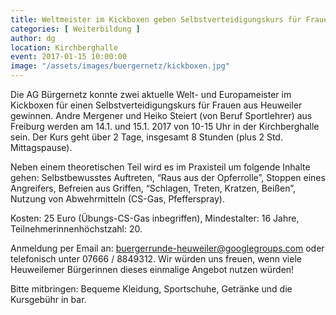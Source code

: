 ```yaml
---
title: Weltmeister im Kickboxen geben Selbstverteidigungskurs für Frauen aus Heuweiler
categories: [ Weiterbildung ]
author: dg
location: Kirchberghalle
event: 2017-01-15 10:00:00
image: "/assets/images/buergernetz/kickboxen.jpg"
---
```


Die AG Bürgernetz konnte zwei aktuelle Welt- und Europameister im Kickboxen für einen Selbstverteidigungskurs für Frauen aus Heuweiler gewinnen. Andre Mergener und Heiko Steiert (von Beruf Sportlehrer) aus Freiburg werden am 14.1. und 15.1. 2017 von 10-15 Uhr in der Kirchberghalle sein. Der Kurs geht über 2 Tage, insgesamt 8 Stunden (plus 2 Std. Mittagspause).

Neben einem theoretischen Teil wird es im Praxisteil um folgende Inhalte gehen: Selbstbewusstes Auftreten, “Raus aus der Opferrolle”, Stoppen eines Angreifers, Befreien aus Griffen, “Schlagen, Treten, Kratzen, Beißen”, Nutzung von Abwehrmitteln (CS-Gas, Pfefferspray). 

Kosten: 25 Euro (Übungs-CS-Gas inbegriffen), Mindestalter: 16 Jahre, Teilnehmerinnenhöchstzahl: 20.

Anmeldung per Email an: <buergerrunde-heuweiler@googlegroups.com> oder telefonisch unter 07666 / 8849312. Wir würden uns freuen, wenn viele Heuweilemer Bürgerinnen dieses einmalige Angebot nutzen würden!

Bitte mitbringen: Bequeme Kleidung, Sportschuhe, Getränke und die Kursgebühr in bar.